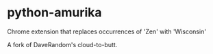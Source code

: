 python-amurika
=============

Chrome extension that replaces occurrences of 'Zen' with 'Wisconsin'

A fork of DaveRandom's cloud-to-butt.
